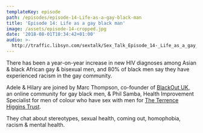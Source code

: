 ```yaml
---
templateKey: episode
path: /episodes/episode-14-Life-as-a-gay-black-man
title: 'Episode 14: Life as a gay black man'
image: /assets/episode-14-cropped.jpg
date: '2018-08-01T10:34:42+01:00'
audio: >-
  http://traffic.libsyn.com/sextalk/Sex_Talk_Episode_14-_Life_as_a_gay_black_man_in_2018_Podcast_edit.mp3
---
```

There has been a year-on-year increase in new HIV diagnoses among Asian & black African gay & bisexual men, and 80% of black men say they have experienced racism in the gay community. 

Adele & Hilary are joined by Marc Thompson, co-founder of [BlackOut UK](https://blkoutuk.com/), an online community for gay black men, & Phil Samba, Health Improvement Specialist for men of colour who have sex with men for [The Terrence Higgins Trust](https://www.tht.org.uk/). 

They chat about stereotypes, sexual health, coming out, homophobia, racism & mental health.
